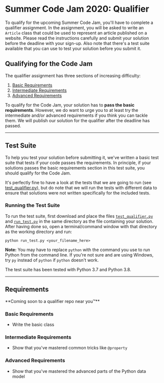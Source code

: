 # Summer Code Jam 2020: Qualifier

To qualify for the upcoming Summer Code Jam, you'll have to complete a qualifier assignment. In the assignment, you will be asked to write an `Article` class that could be used to represent an article published on a website. Please read the instructions carefully and submit your solution before the deadline with your sign-up. Also note that there's a test suite available that you can use to test your solution before you submit it.

## Qualifying for the Code Jam
The qualifier assignment has three sections of increasing difficulty:

1. [Basic Requirements](#basic-requirements)
2. [Intermediate Requirements](#advanced-requirements)
3. [Advanced Requirements](#advanced-requirements)

To qualify for the Code Jam, your solution has to **pass the basic requirements**. However, we do want to urge you to at least try the intermediate and/or advanced requirements if you think you can tackle them. We will publish our solution for the qualifier after the deadline has passed.

---

## Test Suite
To help you test your solution before submitting it, we've written a basic test suite that tests if your code passes the requirements. In principle, if your solutions passes the basic requirements section in this test suite, you should qualify for the Code Jam.

It's perfectly fine to have a look at the tests that we are going to run (see [test_qualifier.py](test_qualifier.py)), but do note that we will run the tests with different data to ensure that solutions were not written specifically for the included tests.

### Running the Test Suite

To run the test suite, first download and place the files [`test_qualifier.py`](test_qualifier.py) and [`run_test.py`](run_test.py) in the same directory as the file containing your solution. After having done so, open a terminal/command window with that directory as the working directory and run:

```
python run_test.py <your_filename_here>
```

**Note:** You may have to replace `python` with the command you use to run Python from the command line. If you're not sure and are using Windows, try `py` instead of `python` if `python` doesn't work.

The test suite has been tested with Python 3.7 and Python 3.8.

---

## Requirements

**Coming soon to a qualifier repo near you™**️

### Basic Requirements

- Write the basic class

### Intermediate Requirements

- Show that you've mastered common tricks like `@property`

### Advanced Requirements

- Show that you've mastered the advanced parts of the Python data model
